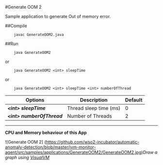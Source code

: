 #Generate OOM 2

Sample application to generate Out of memory error. 

##Compile

        javac GenerateOOM2.java

##Run

        java GenerateOOM2
or

        java GenerateOOM2 <int> sleepTime
or

        java GenerateOOM2 <int> sleepTime <int> numberOfThread



| Options  |  Description  | Default |
| --------|---------|-------|
|***\<int> sleepTime*** | Thread sleep time (ms) | 0 |
| ***\<int> numberOfThread*** | Number of Threads | 2 |

---

**CPU and Memory behaviour of this App**

![Generate OOM 2]
(https://github.com/wso2-incubator/automatic-anomaly-detection/blob/master/jvm-monitor-agent/src/samples/applications/GenerateOOM2/GenerateOOM2.jpg)*Draw a graph using [VisualVM](https://visualvm.java.net)*
